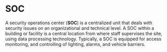 # SOC

A security operations center (**SOC**) is a centralized unit that deals with security issues on an organizational and technical level.
A SOC within a building or facility is a central location from where staff supervises the site, using data processing technology.
Typically, a SOC is equipped for access monitoring, and controlling of lighting, alarms, and vehicle barriers.
